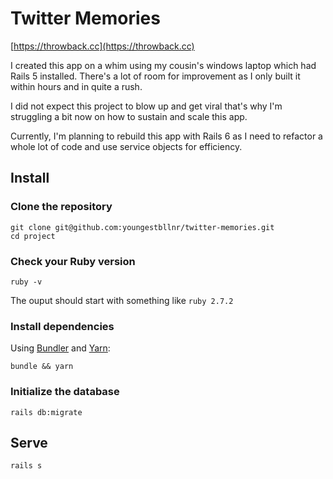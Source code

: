 # Twitter Memories

[https://throwback.cc](https://throwback.cc)

I created this app on a whim using my cousin's windows laptop which had Rails 5 installed. There's a lot of room for improvement as I only built it within hours and in quite a rush.

I did not expect this project to blow up and get viral that's why I'm struggling a bit now on how to sustain and scale this app.

Currently, I'm planning to rebuild this app with Rails 6 as I need to refactor a whole lot of code and use service objects for efficiency.

## Install

### Clone the repository

```shell
git clone git@github.com:youngestbllnr/twitter-memories.git
cd project
```

### Check your Ruby version

```shell
ruby -v
```

The ouput should start with something like `ruby 2.7.2`

### Install dependencies

Using [Bundler](https://github.com/bundler/bundler) and [Yarn](https://github.com/yarnpkg/yarn):

```shell
bundle && yarn
```

### Initialize the database

```shell
rails db:migrate
```

## Serve

```shell
rails s
```
